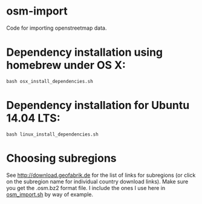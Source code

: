 # osm-import
Code for importing openstreetmap data.

# Dependency installation using homebrew under OS X:
```shell
bash osx_install_dependencies.sh
```

# Dependency installation for Ubuntu 14.04 LTS:
```shell
bash linux_install_dependencies.sh
```

# Choosing subregions
See http://download.geofabrik.de for the list of links for subregions (or click on the subregion name for individual country download links).
Make sure you get the .osm.bz2 format file. I include the ones I use here in [osm_import.sh](osm_import.sh) by way of example.
